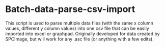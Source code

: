 Batch-data-parse-csv-import
===========================

This script is used to parse multiple data files (with the same x column values, different y column values) into one csv file that can be easily imported into excel or graphpad. Originally developed for data created by SPCImage, but will work for any .asc file (or anything with a few edits).
